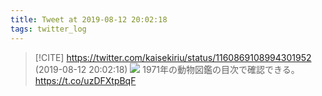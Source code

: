 ```yaml
---
title: Tweet at 2019-08-12 20:02:18
tags: twitter_log
---
```


> [!CITE] https://twitter.com/kaisekiriu/status/1160869108994301952 (2019-08-12 20:02:18)
> ![](https://twitter.com/kaisekiriu/status/1160869108994301952)
> 1971年の動物図鑑の目次で確認できる。
> https://t.co/uzDFXtpBqF
